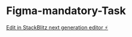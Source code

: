 # Figma-mandatory-Task

[Edit in StackBlitz next generation editor ⚡️](https://stackblitz.com/~/github.com/sharmababita/Figma-mandatory-Task)